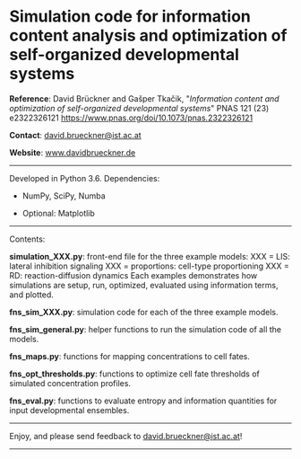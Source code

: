 # Simulation code for information content analysis and optimization of self-organized developmental systems


**Reference**: 
    David Brückner and Gašper Tkačik, 
    "*Information content and optimization of self-organized developmental systems*"
    PNAS 121 (23) e2322326121
    https://www.pnas.org/doi/10.1073/pnas.2322326121

**Contact**: david.brueckner@ist.ac.at

**Website**: www.davidbrueckner.de


-----------------------------------------------------------------------

Developed in Python 3.6. Dependencies:

- NumPy, SciPy, Numba

- Optional: Matplotlib

-----------------------------------------------------------------------

Contents:

**simulation_XXX.py**: front-end file for the three example models:
XXX = LIS: lateral inhibition signaling
XXX = proportions: cell-type proportioning
XXX = RD: reaction-diffusion dynamics
Each examples demonstrates how simulations are setup, run, optimized, evaluated using information terms, and plotted.

**fns_sim_XXX.py**: simulation code for each of the three example models.

**fns_sim_general.py**: helper functions to run the simulation code of all the models.

**fns_maps.py**: functions for mapping concentrations to cell fates.

**fns_opt_thresholds.py**: functions to optimize cell fate thresholds of simulated concentration profiles.

**fns_eval.py**: functions to evaluate entropy and information quantities for input developmental ensembles.

-----------------------------------------------------------------------


Enjoy, and please send feedback to david.brueckner@ist.ac.at!

       	   	       				    
						
-----------------------------------------------------------------------
